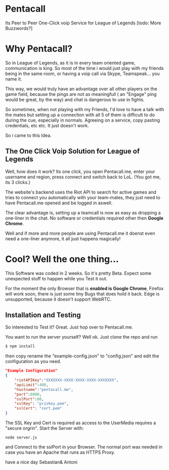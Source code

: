 # Pentacall
Its Peer to Peer One-Click voip  Service for League of Legends
[todo: More Buzzwords?]
# Why Pentacall?
So in League of Legends, as it is in every team oriented game, communication is king. 
So most of the time i would just play with my friends being in the same room, or having a voip call via Skype, Teamspeak... you name it. 

This way, we would truly have an advantage over all other players on the game field, because the pings are not as meaningfull ( an "Engage" ping would be great, by the way) and chat is dangerous to use in fights.

So sometimes, when not playing with my Friends, I'd love to have a talk with the mates but setting up a connection with all 5 of them is difficult to do during the cue, especially in normals. Agreeing on a service, copy pasting credentials, etc etc. It just doesn't work.

So i came to this Idea. 

## The One Click Voip Solution for League of Legends
Well, how does it work? Its one click, you open Pentacall.me, enter your username and region, press connect and switch back to LoL. (You got me, its 3 clicks.) 

The website's backend uses the Riot API to search for active games and tries to connect you automatically with your team-mates, they just need to have Pentacall.me opened and be logged in aswell. 

The clear advantage is, setting up a teamcall is now as easy as dropping a one-liner in the chat. No software or credentials required other then **Google Chrome**.

Well and if more and more people are using Pentacall.me it doenst even need a one-liner anymore, it all just happens magically!

# Cool? Well the one thing...
This Software was coded in 2 weeks. So it's pretty Beta. Expect some unexpected stuff to happen while you Test it out. 

For the moment the only Browser that is **enabled is Google Chrome**, Firefox will work soon, there is just some tiny Bugs that does hold it back. Edge is unsupported, because it doesn't support WebRTC.

## Installation and Testing
So interested to Test it? Great. Just hop over to Pentacall.me.

You want to run the server yourself? Well ok. Just clone the repo and run
```sh
$ npm install
```

then copy rename the "example-config.json" to "config.json" and edit the configuration as you need. 
``` json 
"Example Configuration"
{
    "riotAPIKey":"XXXXXXX-XXXX-XXXX-XXXX-XXXXXXX",
    "apiLimit":400, 
    "hostname":"pentacall.me",
    "port":8080,
    "sslPort":80,
    "sslKey": "privkey.pem",
    "sslCert": "cert.pem"
}
``` 
The SSL Key and Cert is required as access to the UserMedia requires a "secure orgrin". Start the Server with: 
```
node server.js
``` 
and Connect to the sslPort in your Browser. The normal port was needed in case you have an Apache that runs as HTTPS Proxy. 


have a nice day
Sebastian& Antoni


